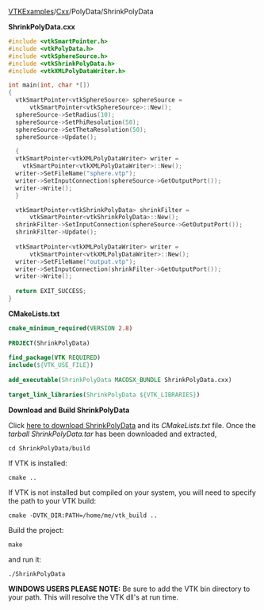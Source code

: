 [VTKExamples](/index/)/[Cxx](/Cxx)/PolyData/ShrinkPolyData

**ShrinkPolyData.cxx**
```c++
#include <vtkSmartPointer.h>
#include <vtkPolyData.h>
#include <vtkSphereSource.h>
#include <vtkShrinkPolyData.h>
#include <vtkXMLPolyDataWriter.h>

int main(int, char *[])
{
  vtkSmartPointer<vtkSphereSource> sphereSource = 
      vtkSmartPointer<vtkSphereSource>::New();
  sphereSource->SetRadius(10);
  sphereSource->SetPhiResolution(50);
  sphereSource->SetThetaResolution(50);
  sphereSource->Update();

  {
  vtkSmartPointer<vtkXMLPolyDataWriter> writer = 
    vtkSmartPointer<vtkXMLPolyDataWriter>::New();
  writer->SetFileName("sphere.vtp");
  writer->SetInputConnection(sphereSource->GetOutputPort());
  writer->Write();
  }

  vtkSmartPointer<vtkShrinkPolyData> shrinkFilter =
      vtkSmartPointer<vtkShrinkPolyData>::New();
  shrinkFilter->SetInputConnection(sphereSource->GetOutputPort());
  shrinkFilter->Update();
  
  vtkSmartPointer<vtkXMLPolyDataWriter> writer = 
      vtkSmartPointer<vtkXMLPolyDataWriter>::New();
  writer->SetFileName("output.vtp");
  writer->SetInputConnection(shrinkFilter->GetOutputPort());
  writer->Write();
  
  return EXIT_SUCCESS;
}
```
**CMakeLists.txt**
```cmake
cmake_minimum_required(VERSION 2.8)
 
PROJECT(ShrinkPolyData)
 
find_package(VTK REQUIRED)
include(${VTK_USE_FILE})
 
add_executable(ShrinkPolyData MACOSX_BUNDLE ShrinkPolyData.cxx)
 
target_link_libraries(ShrinkPolyData ${VTK_LIBRARIES})
```

**Download and Build ShrinkPolyData**

Click [here to download ShrinkPolyData](https://github.com/lorensen/VTKWikiExamplesTarballs/raw/master/ShrinkPolyData.tar) and its *CMakeLists.txt* file.
Once the *tarball ShrinkPolyData.tar* has been downloaded and extracted,
```
cd ShrinkPolyData/build 
```
If VTK is installed:
```
cmake ..
```
If VTK is not installed but compiled on your system, you will need to specify the path to your VTK build:
```
cmake -DVTK_DIR:PATH=/home/me/vtk_build ..
```
Build the project:
```
make
```
and run it:
```
./ShrinkPolyData
```
**WINDOWS USERS PLEASE NOTE:** Be sure to add the VTK bin directory to your path. This will resolve the VTK dll's at run time.

